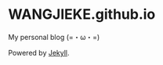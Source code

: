 # WANGJIEKE.github.io

My personal blog (=・ω・=)

Powered by [Jekyll](https://github.com/jekyll/jekyll).
